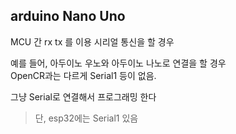 ## arduino Nano Uno
MCU 간 rx tx 를 이용 시리얼 통신을 할 경우 

예를 들어, 아두이노 우노와 아두이노 나노로 연결을 할 경우   
OpenCR과는 다르게 Serial1 등이 없음.  

그냥 Serial로 연결해서 프로그래밍 한다  

> 단, esp32에는 Serial1 있음

